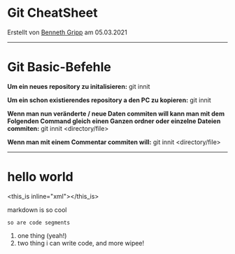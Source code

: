 # Git CheatSheet
Erstellt von [Benneth Gripp](https://github.com/1JustBen5) am 05.03.2021

---
# Git Basic-Befehle
**Um ein neues repository zu initalisieren:**
git innit <directory>

**Um ein schon existierendes repository a den PC zu kopieren:**
git innit <directory>

**Wenn man nun veränderte / neue Daten commiten will kann man mit dem Folgenden Command gleich einen Ganzen ordner oder einzelne Dateien commiten:**
git innit <directory/file>

**Wenn man mit einem Commentar commiten will:**
git innit <directory/file>



[1]: http://example.com/

---

hello world
===========

<this_is inline="xml"></this_is>

markdown is so cool

    so are code segments

1. one thing (yeah!)
2. two thing i can write code, and more wipee!